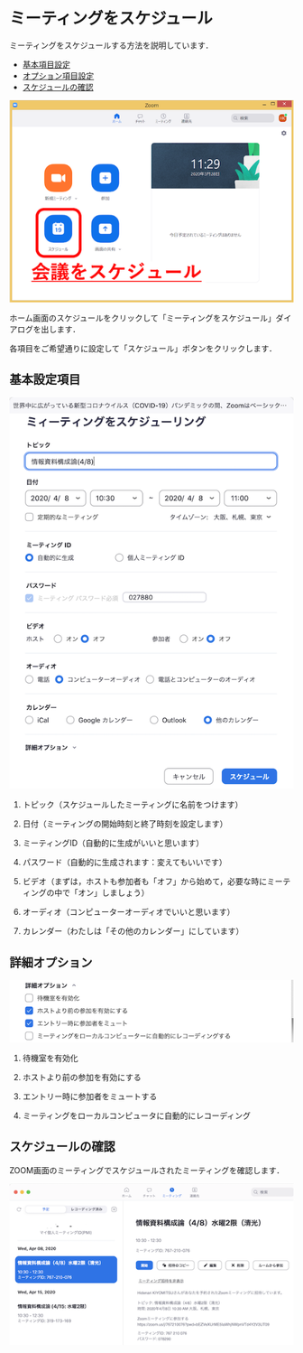 # ミーティングをスケジュール

ミーティングをスケジュールする方法を説明しています．

  * [基本項目設定](#基本設定項目)
  * [オプション項目設定](#詳細オプション)
  * [スケジュールの確認](#スケジュールの確認)

  ![select schedule in ZOOM home](zoom_home_schedule.png)

ホーム画面のスケジュールをクリックして「ミーティングをスケジュール」ダイアログを出します．

各項目をご希望通りに設定して「スケジュール」ボタンをクリックします．

## 基本設定項目

![schedule dialog](zoom_meeting_schedule2.png)

1. トピック（スケジュールしたミーティングに名前をつけます）

1. 日付（ミーティングの開始時刻と終了時刻を設定します）

1. ミーティングID（自動的に生成がいいと思います）

1. パスワード（自動的に生成されます：変えてもいいです）

1. ビデオ（まずは，ホストも参加者も「オフ」から始めて，必要な時にミーティングの中で「オン」しましょう）

1. オーディオ（コンピューターオーディオでいいと思います）

1. カレンダー（わたしは「その他のカレンダー」にしています）


## 詳細オプション

![schedule option](zoom_meeting_schedule_option.png)

1. 待機室を有効化

1. ホストより前の参加を有効にする

1. エントリー時に参加者をミュートする

1. ミーティングをローカルコンピュータに自動的にレコーディング

## スケジュールの確認

ZOOM画面のミーティングでスケジュールされたミーティングを確認します．

![scheduled meeting](zoom_meeting_schedule_list.png)
